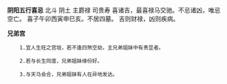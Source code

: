 **阴阳五行喜忌**
北斗 阴土 主爵禄 司贵寿
喜诸吉，最喜禄马交驰。不忌诸凶，唯忌空亡。
喜子午卯西寅申巳亥。不居四墓。
吉则财禄，凶则疾病。


**兄弟宫**
```
    1.宜人生旺之宫垣，若不逢四煞空劫，主兄弟姐妹中有贵显者。

    2.若与长生同度，兄弟姐妹缘份好。

    3.与天马会合，兄弟姐妹有人在异地发达。
```